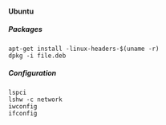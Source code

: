 #### Ubuntu

##### Packages

    apt-get install -linux-headers-$(uname -r)
    dpkg -i file.deb

##### Configuration

    lspci
    lshw -c network
    iwconfig
    ifconfig

